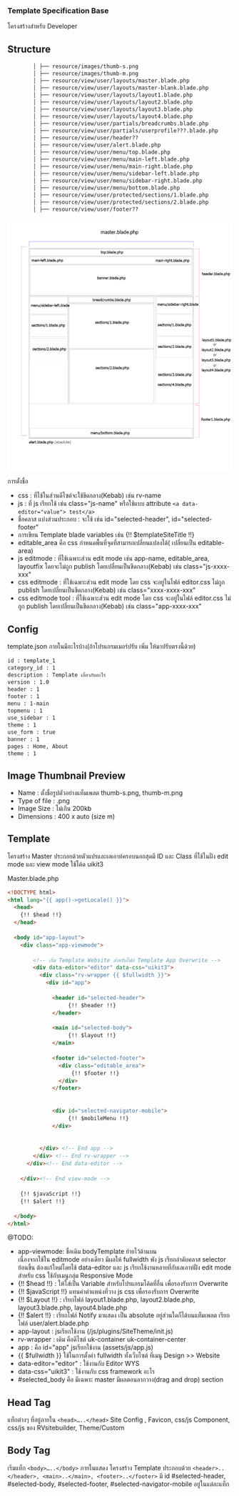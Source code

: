 ### Template Specification Base

โครงสร้างสำหรับ Developer

## Structure

```text
        │ ├── resource/images/thumb-s.png
        │ ├── resource/images/thumb-m.png
        │ ├── resource/view/user/layouts/master.blade.php
        │ ├── resource/view/user/layouts/master-blank.blade.php
        │ ├── resource/view/user/layouts/layout1.blade.php
        │ ├── resource/view/user/layouts/layout2.blade.php
        │ ├── resource/view/user/layouts/layout3.blade.php
        │ ├── resource/view/user/layouts/layout4.blade.php
        │ ├── resource/view/user/partials/breadcrumbs.blade.php
        │ ├── resource/view/user/partials/userprofile???.blade.php
        │ ├── resource/view/user/header??
        │ ├── resource/view/user/alert.blade.php
        │ ├── resource/view/user/menu/top.blade.php
        │ ├── resource/view/user/menu/main-left.blade.php
        │ ├── resource/view/user/menu/main-right.blade.php
        │ ├── resource/view/user/menu/sidebar-left.blade.php
        │ ├── resource/view/user/menu/sidebar-right.blade.php
        │ ├── resource/view/user/menu/bottom.blade.php
        │ ├── resource/view/user/protected/sections/1.blade.php
        │ ├── resource/view/user/protected/sections/2.blade.php
        │ ├── resource/view/user/footer??

```
![DesignerDashboard](images/layout.jpg)


การตั้งชื่อ 
- css : ที่ใช้ในส่วนดีไซต์จะใช้ขีดกลาง(Kebab)  เช่น rv-name
- js : ที่ js เรียกใช้ เช่น class="js-name" หรือใช้แบบ attribute `<a data-editor="value"> test</a>` 
- ชื่อคลาส แบ่งส่วนประกอบ : จะใช้ เช่น id="selected-header", id="selected-footer"
- การเขียน Template blade variables เช่น {!! $templateSiteTitle !!} 
- editable_area คือ css กำหนดพื้นที่จุดที่สามารถเปลี่ยนแปลงได้( เปลี่ยนเป็น editable-area)
- js editmode : ที่ใช้เฉพาะส่วน edit mode เช่น app-name, editable_area, layoutfix โดยจะไม่ถูก publish
               โดยเปลี่ยนเป็นขีดกลาง(Kebab) เช่น class="js-xxxx-xxx"
- css editmode : ที่ใช้เฉพาะส่วน edit mode โดย css จะอยู่ในไฟล์ editor.css ไม่ถูก publish
                โดยเปลี่ยนเป็นขีดกลาง(Kebab) เช่น class="xxxx-xxxx-xxx"
- css editmode tool : ที่ใช้เฉพาะส่วน edit mode โดย css จะอยู่ในไฟล์ editor.css ไม่ถูก publish
                โดยเปลี่ยนเป็นขีดกลาง(Kebab) เช่น class="app-xxxx-xxx"
## Config

template.json ภายในมีอะไรบ้าง(ถ้าโปรแกรมเมอร์ปรับ เพิ่ม ให้มาปรับตรงนี้ด้วย)

```text
id : template_1
category_id : 1
description : Template เกี่ยวกับอะไร
version : 1.0
header : 1
footer : 1
menu : 1-main
topmenu : 1
use_sidebar : 1
theme : 1
use_form : true
banner : 1
pages : Home, About
theme : 1
 ```

 ## Image Thumbnail Preview
 - Name : ตั้งชื่อรูปตัวอย่างแท็มเพลต thumb-s.png, thumb-m.png 
 - Type of file : .png
 - Image Size : ไม่เกิน 200kb
 - Dimensions : 400 x auto (size m)

## Template

โครงสร้าง Master ประกอยด้วยตัวแปรและเลเอาท์ครอบนอกสุดมี ID และ Class ที่ใช้ในฝั่ง edit mode และ view mode 
ใช้โค้ด uikit3 

Master.blade.php

```html
<!DOCTYPE html>
<html lang="{{ app()->getLocale() }}">
  <head>
    {!! $head !!}  
  </head>

  <body id="app-layout">
    <div class="app-viewmode">

        <!-- เริ่ม Template Website สำหรับไฟล์ Template App Overwrite -->
        <div data-editor="editor" data-css="uikit3">
          <div class="rv-wrapper {{ $fullwidth }}">
            <div id="app">

              <header id="selected-header">
                   {!! $header !!}
              </header>

              <main id="selected-body">
                   {!! $layout !!}
              </main>

              <footer id="selected-footer">
                <div class="editable_area">
                    {!! $footer !!}
                </div>
              </footer>

           
              <div id="selected-navigator-mobile">
                   {!! $mobileMenu !!}
              </div>
        

          </div> <!-- End app -->
        </div> <!-- End rv-wrapper -->
      </div><!-- End data-editor -->
      
    </div><!-- End view-mode -->

    {!! $javaScript !!}  
    {!! $alert !!}

  </body>
</html>
```
@TODO: 
- app-viewmode: ชื่อเดิม bodyTemplate ย้ายไว้ด้านบน <div class="bodyTemplate"> เนื่องจากใช้ใน editmode อย่างเดียว มีผลให้ fullwidth พัง js เรียกลำดับคลาส selector ย้อนขึ้น ต้องแก้ใหม่โดยใช้ data-editor และ js เรียกใช้งานหลายที่กับเลเอาท์ฝั่ง edit mode สำหรับ css ใช้กับเมนูกลุ่ม Responsive Mode 
- {!! $head !!} : ให้ใส่เป็น Variable สำหรับโปรแกรมโค้ดที่อื่น เพื่อรองรับการ Overwrite
- {!! $javaScript !!} แทนค่าตำแหน่งที่วาง js css เพื่อรองรับการ Overwrite
- {!! $Layout !!} : เรียกไฟล์ layout1.blade.php, layout2.blade.php, layout3.blade.php, layout4.blade.php
- {!! $alert !!} : เรียกไฟล์ Notify มาแสดง เป็น absolute อยู่ส่วนใดก็ได้บนแท็มเพลต เรียกไฟล์ user/alert.blade.php
- app-layout : jsเรียกใช้งาน (/js/plugins/SiteTheme/init.js) 
- rv-wrapper : เดิม คือดีไซต์ uk-container uk-container-center
- app : คือ id="app" jsเรียกใช้งาน (assets/js/app.js) 
- {{ $fullwidth }} ใช้ในการตั้งค่า fullwidth ทั้งเว็บไซต์ ที่เมนู Design >> Website
- data-editor="editor" : ใช้งานกับ Editor WYS
- data-css="uikit3" :  ใช้งานกับ css framework อะไร
- #selected_body คือ มีเฉพาะ master มีผลตอนลากวาง(drag and drop) section 


## Head Tag

แท็กต่างๆ ที่อยู่ภายใน `<head>…..</head>`
Site Config , Favicon, css/js Component, css/js ของ RVsitebuilder, Theme/Custom


## Body Tag

เริ่มแท็ก `<body>…..</body>`
ภายในแสดง โครงสร้าง Template ประกอบด้วย `<header>..</header>, <main>..</main>, <footer>..</footer>` มี id #selected-header, #selected-body, #selected-footer, #selected-navigator-mobile อยู่ในแต่ละแท็ก

